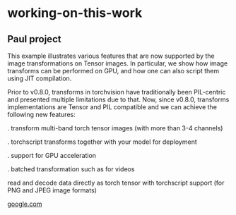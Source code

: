 # working-on-this-work
## Paul project
This example illustrates various features that are now supported by the image transformations on Tensor images. In particular, we show how image transforms can be performed on GPU, and how one can also script them using JIT compilation.

Prior to v0.8.0, transforms in torchvision have traditionally been PIL-centric and presented multiple limitations due to that. Now, since v0.8.0, transforms implementations are Tensor and PIL compatible and we can achieve the following new features:

. transform multi-band torch tensor images (with more than 3-4 channels)

. torchscript transforms together with your model for deployment

. support for GPU acceleration

. batched transformation such as for videos

read and decode data directly as torch tensor with torchscript support (for PNG and JPEG image formats)


<a href="www.google.com"> google.com</a>
